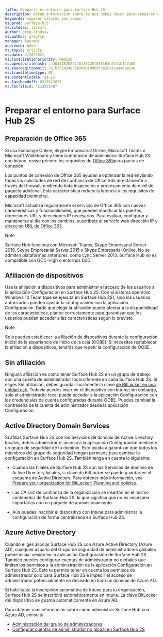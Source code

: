 ```yaml
---
title: Preparar el entorno para Surface Hub 2S
description: Obtén información sobre lo que debes hacer para preparar el entorno para Surface Hub 2S.
keywords: separar valores con comas
ms.prod: surface-hub
ms.sitesec: library
author: greg-lindsay
ms.author: greglin
manager: laurawi
audience: Admin
ms.topic: article
ms.date: 2/26/2021
ms.localizationpriority: Medium
ms.openlocfilehash: caa6372820222f6f2f225f028161b3441b147a82
ms.sourcegitcommit: 7e1b351024e33926901ddbdc562ba12aea0b4196
ms.translationtype: MT
ms.contentlocale: es-ES
ms.lasthandoff: 03/03/2021
ms.locfileid: "11385148"
---
```

# <a name="prepare-your-environment-for-surface-hub-2s"></a>Preparar el entorno para Surface Hub 2S

## <a name="office-365-readiness"></a>Preparación de Office 365

Si usa Exchange Online, Skype Empresarial Online, Microsoft Teams o Microsoft Whiteboard y tiene la intención de administrar Surface Hub 2S con Intune, revise primero los requisitos de [Office 365](https://docs.microsoft.com/office365/enterprise/office-365-endpoints)para puntos de conexión.

Los puntos de conexión de Office 365 ayudan a optimizar la red enviando todas las solicitudes de red de confianza de Office 365 directamente a través del firewall, omitiendo toda inspección o procesamiento de nivel de paquete adicional. Esta característica reduce la latencia y los requisitos de capacidad perimetral.

Microsoft actualiza regularmente el servicio de Office 365 con nuevas características y funcionalidades, que pueden modificar los puertos, direcciones URL y direcciones IP necesarios. Para evaluar, configurar y mantenerse al día con los cambios, suscríbete al servicio web dirección IP y [dirección URL de Office 365.](https://docs.microsoft.com/office365/enterprise/office-365-ip-web-service)

> [!NOTE]
> Surface Hub funciona con Microsoft Teams, Skype Empresarial Server 2019, Skype Empresarial Server 2015 o Skype Empresarial Online.
No se admiten plataformas anteriores, como Lync Server 2013. Surface Hub no es compatible con GCC-High o entornos DoD.


## <a name="device-affiliation"></a>Afiliación de dispositivos

Usa la afiliación a dispositivos para administrar el acceso de los usuarios a la aplicación Configuración en Surface Hub 2S.
Con el sistema operativo Windows 10 Team (que se ejecuta en Surface Hub 2S), solo los usuarios autorizados pueden ajustar la configuración con la aplicación Configuración. Dado que elegir la afiliación puede afectar a la disponibilidad de las características, planee correctamente para garantizar que los usuarios puedan acceder a las características según lo previsto.

> [!NOTE]
> Solo puedes establecer la afiliación de dispositivos durante la configuración inicial de la experiencia de inicio de la caja (OOBE). Si necesitas restablecer la afiliación a dispositivos, tendrás que repetir la configuración de OOBE.

## <a name="no-affiliation"></a>Sin afiliación

Ninguna afiliación es como tener Surface Hub 2S en un grupo de trabajo con una cuenta de administrador local diferente en cada Surface Hub 2S. Si eliges Sin afiliación, debes guardar localmente la clave [de BitLocker en una unidad usb.](https://docs.microsoft.com/windows/security/information-protection/bitlocker/bitlocker-key-management-faq) Todavía puedes inscribir el dispositivo con Intune; sin embargo, solo el administrador local puede acceder a la aplicación Configuración con las credenciales de cuenta configuradas durante OOBE. Puedes cambiar la contraseña de la cuenta de administrador desde la aplicación Configuración.

## <a name="active-directory-domain-services"></a>Active Directory Domain Services

Si afilias Surface Hub 2S con los Servicios de dominio de Active Directory locales, debes administrar el acceso a la aplicación Configuración mediante un grupo de seguridad de tu dominio. Esto ayuda a garantizar que todos los miembros del grupo de seguridad tengan permisos para cambiar la configuración en Surface Hub 2S. También tenga en cuenta lo siguiente:

- Cuando las filiales de Surface Hub 2S con los Servicios de dominio de Active Directory locales, la clave de BitLocker se puede guardar en el esquema de Active Directory. Para obtener más información, vea [Prepare your organization for BitLocker: Planning and policies](https://docs.microsoft.com/windows/security/information-protection/bitlocker/prepare-your-organization-for-bitlocker-planning-and-policies).

- Las CA raíz de confianza de la organización se insertan en el mismo contenedor de Surface Hub 2S, lo que significa que no es necesario importarlas con un paquete de aprovisionamiento.

- Aún puedes inscribir el dispositivo con Intune para administrar la configuración de forma centralizada en Surface Hub 2S.

## <a name="azure-active-directory"></a>Azure Active Directory

Cuando eliges asociar Surface Hub 2S con Azure Active Directory (Azure AD), cualquier usuario del Grupo de seguridad de administradores globales puede iniciar sesión en la aplicación Configuración de Surface Hub 2S. También puedes configurar cuentas de administrador no globales que limiten los permisos a la administración de la aplicación Configuración en Surface Hub 2S. Esto te permite tener en cuenta los permisos de administrador solo para Surface Hub 2S e impedir el acceso de administrador potencialmente no deseado en todo un dominio de Azure AD. 

Si habilitaste la inscripción automática de Intune para tu organización, Surface Hub 2S se inscribirá automáticamente en Intune. La clave BitLocker del dispositivo se guarda automáticamente en Azure AD. 

Para obtener más información sobre cómo administrar Surface Hub con Azure AD, consulta: 

 - [Administración del grupo de administradores](admin-group-management-for-surface-hub.md)
 - [Configurar cuentas de administrador no global en Surface Hub 2S](surface-hub-2s-nonglobal-admin.md)

